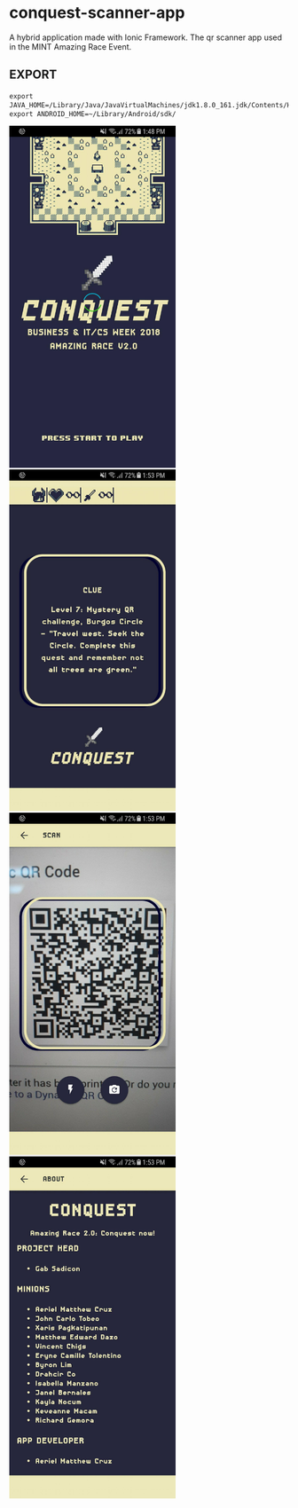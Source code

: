 # conquest-scanner-app
A hybrid application made with Ionic Framework. The qr scanner app used in the MINT Amazing Race Event.
## EXPORT
```
export JAVA_HOME=/Library/Java/JavaVirtualMachines/jdk1.8.0_161.jdk/Contents/Home/
export ANDROID_HOME=~/Library/Android/sdk/
```
<img src="1.jpg" width="300px"/>
<img src="2.jpg" width="300px"/>
<img src="3.jpg" width="300px"/>
<img src="4.jpg" width="300px"/>
